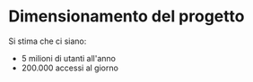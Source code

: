# Dimensionamento del progetto 

Si stima che ci siano:
- 5 milioni di utanti all'anno
- 200.000 accessi al giorno
